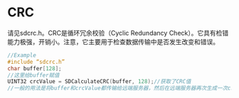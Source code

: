 # CRC

请见sdcrc.h。CRC是循环冗余校验（Cyclic Redundancy
Check）。它具有检错能力极强，开销小。注意，它主要用于检查数据传输中是否发生改变和错误。

```cpp
//Example
#include “sdcrc.h”
char buffer[128];
//这里给buffer赋值
UINT32 crcValue = SDCalculateCRC(buffer, 128);//获取了CRC值
//一般的用法是将buffer和crcValue都传输给远端服务器，然后在远端服务器再次生成一次crcValue，比较两次结果，看是否不同。
```
